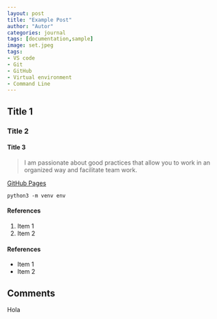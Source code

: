 ```yaml
---
layout: post
title: "Example Post"
author: "Autor"
categories: journal
tags: [documentation,sample]
image: set.jpeg
tags:
- VS code
- Git
- GitHub
- Virtual environment
- Command Line
---
```


## Title 1
### Title 2
#### Title 3


> I am passionate about good practices that allow you to work in an organized way and facilitate team work.

[GitHub Pages](https://pages.github.com/)

```
python3 -m venv env
```

#### References 
1. Item 1
2. Item 2

#### References 
- Item 1
- Item 2

## Comments
Hola

<script src="https://giscus.app/client.js"
        data-repo="guillermovillanuevabenito/guillermovillanuevabenito.github.io"
        data-repo-id="R_kgDOH4qYSg"
        data-category="General"
        data-category-id="DIC_kwDOH4qYSs4CSOxo"
        data-mapping="pathname"
        data-strict="0"
        data-reactions-enabled="1"
        data-emit-metadata="0"
        data-input-position="bottom"
        data-theme="light"
        data-lang="en"
        crossorigin="anonymous"
        async>
</script>